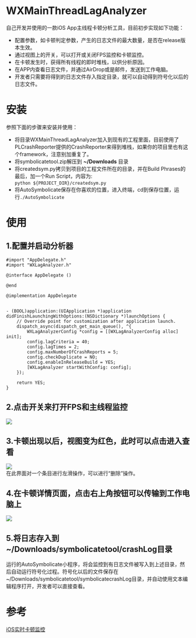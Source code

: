 # WXMainThreadLagAnalyzer
自己开发并使用的一款iOS App主线程卡顿分析工具，目前初步实现如下功能：  

* 配置参数，如卡顿判定参数，产生的日志文件的最大数量，是否在release版本生效。
* 通过视图上的开关，可以打开或关闭FPS监控和卡顿监控。
* 在卡顿发生时，获得所有线程的即时堆栈，以供分析原因。
* 在APP内查看日志文件，并通过AirDrop或是邮件，发送到工作电脑。
* 开发者只需要将得到的日志文件存入指定目录，就可以自动得到符号化以后的日志文件。

# 安装
参照下面的步骤来安装并使用：  

* 将目录WXMainThreadLagAnalyzer加入到现有的工程里面，目前使用了PLCrashReporter提供的CrashReporter来得到堆栈，如果你的项目里也有这个framework，注意别加重复了。
* 将symbolicatetool.zip解压到 **~/Downloads** 目录   
* 将createdsym.py拷贝到项目的工程文件所在的目录，并在Build Phrases的最后，加一个Run Script，内容为:  
`python ${PROJECT_DIR}/createdsym.py`
* 将AutoSymbolicate保存在你喜欢的位置，进入终端，cd到保存位置，运行`./AutoSymbolicate`

# 使用
## 1.配置并启动分析器  
```
#import "AppDelegate.h"
#import "WXLagAnalyzer.h"

@interface AppDelegate ()

@end

@implementation AppDelegate


- (BOOL)application:(UIApplication *)application didFinishLaunchingWithOptions:(NSDictionary *)launchOptions {
    // Override point for customization after application launch.
    dispatch_async(dispatch_get_main_queue(), ^{
        WXLagAnalyzerConfig *config = [[WXLagAnalyzerConfig alloc] init];
        config.lagCriteria = 40;
        config.lagTimes = 2;
        config.maxNumberOfCrashReports = 5;
        config.checkDuplicate = NO;
        config.enableInReleaseBuild = YES;
        [WXLagAnalyzer startWithConfig: config];
    });
    
    return YES;
}
```

## 2.点击开关来打开FPS和主线程监控  
![](https://github.com/buptwsg/WXMainThreadLagAnalyzer/blob/master/Shots/turnon.PNG)  

## 3.卡顿出现以后，视图变为红色，此时可以点击进入查看
![](https://github.com/buptwsg/WXMainThreadLagAnalyzer/blob/master/Shots/crashlist.PNG)  
在此界面对一个条目进行左滑操作，可以进行“删除”操作。

## 4.在卡顿详情页面，点击右上角按钮可以传输到工作电脑上
![](https://github.com/buptwsg/WXMainThreadLagAnalyzer/blob/master/Shots/sendtopic.PNG)  

## 5.将日志存入到~/Downloads/symbolicatetool/crashLog目录
运行的AutoSymbolicate小程序，将会监控到有日志文件被写入到上述目录，然后自动运行符号化过程。符号化以后的文件保存在~/Downloads/symbolicatetool/symbolicatecrashLog目录，并自动使用文本编辑程序打开，开发者可以直接查看。 


# 参考
[iOS实时卡顿监控](http://www.tanhao.me/code/151113.html/)  
